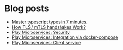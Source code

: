 # Blog posts
<!-- BLOG-POST-LIST:START -->
- [Master typescript types in 7 minutes.](https://dev.to/khaledhosseini/master-typescript-types-in-7-minutes-4pnd)
- [How TLS / mTLS handshakes Work?](https://dev.to/khaledhosseini/tls-mtls-handshake-5elp)
- [Play Microservices: Security](https://dev.to/khaledhosseini/play-microservices-security-45e4)
- [Play Microservices: Integration via docker-compose](https://dev.to/khaledhosseini/play-microservices-integration-via-docker-compose-2ddc)
- [Play Microservices: Client service](https://dev.to/khaledhosseini/play-microservices-client-service-4jbf)
<!-- BLOG-POST-LIST:END -->
